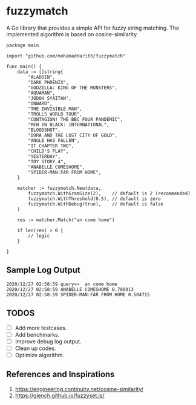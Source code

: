 # fuzzymatch

A Go library that provides a simple API for fuzzy string matching. The implemented algorithm is based on cosine-similarity.

```
package main

import "github.com/mohamadHarith/fuzzymatch"

func main() {
	data := []string{
		"ALADDIN",
		"DARK PHOENIX",
		"GODZILLA: KING OF THE MONSTERS",
		"AQUAMAN",
		"JODOH SYAITAN",
		"ONWARD",
		"THE INVISIBLE MAN",
		"TROLLS WORLD TOUR",
		"CONTAGION! THE BBC FOUR PANDEMIC",
		"MEN IN BLACK: INTERNATIONAL",
		"BLOODSHOT",
		"DORA AND THE LOST CITY OF GOLD",
		"ANGLE HAS FALLEN",
		"IT CHAPTER TWO",
		"CHILD'S PLAY",
		"YESTERDAY",
		"TOY STORY 4",
		"ANABELLE COMESHOME",
		"SPIDER-MAN:FAR FROM HOME",
	}

	matcher := fuzzymatch.New(data,
		fuzzymatch.WithGramSize(2),    // default is 2 (recommended)
		fuzzymatch.WithThreshold(0.5), // default is zero
		fuzzymatch.WithDebug(true),    // default is false
	)

	res := matcher.Match("an come home")

	if len(res) > 0 {
		// logic
	}

}
```

## Sample Log Output

```
2020/12/27 02:58:59 query=>  an come home
2020/12/27 02:58:59 ANABELLE COMESHOME 0.780013
2020/12/27 02:58:59 SPIDER-MAN:FAR FROM HOME 0.504715
```

## TODOS

- [ ] Add more testcases.
- [ ] Add benchmarks.
- [ ] Improve debug log output.
- [ ] Clean up codes.
- [ ] Optimize algorithm.

## References and Inspirations

1. https://engineering.continuity.net/cosine-similarity/
2. https://glench.github.io/fuzzyset.js/
